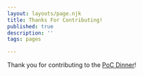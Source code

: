 ```yaml
---
layout: layouts/page.njk
title: Thanks For Contributing!
published: true
description: ''
tags: pages

---
```


Thank you for contributing to the [PoC Dinner](/events/poc-dinner/)!